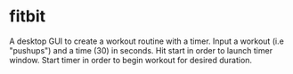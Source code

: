 # fitbit
A desktop GUI to create a workout routine with a timer. 
Input a workout (i.e "pushups") and a time (30) in seconds. 
Hit start in order to launch timer window. 
Start timer in order to begin workout for desired duration. 
